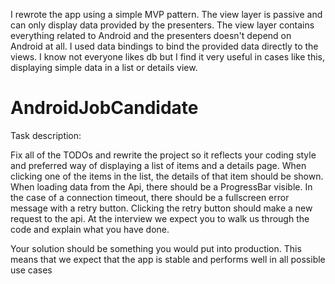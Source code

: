 I rewrote the app using a simple MVP pattern. The view layer is passive and can only display data provided by the presenters. The view layer contains everything related to Android and the presenters doesn't depend on Android at all. I used data bindings to bind the provided data directly to the views. I know not everyone likes db but I find it very useful in cases like this, displaying simple data in a list or details view. 

# AndroidJobCandidate
Task description:

Fix all of the TODOs and rewrite the project so it reflects your coding style and preferred way of displaying a list of items and a details page. When clicking one of the items in the list, the details of that item should be shown. When loading data from the Api, there should be a ProgressBar visible. In the case of a connection timeout, there should be a fullscreen error message with a retry button. Clicking the retry button should make a new request to the api. At the interview we expect you to walk us through the code and explain what you have done. 

Your solution should be something you would put into production. This means that we expect that the app is stable and performs well in all possible use cases

